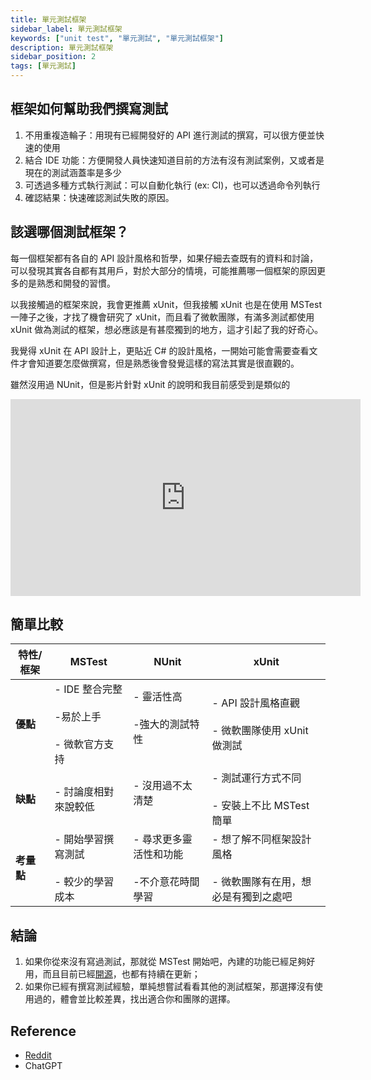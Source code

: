 ```yaml
---
title: 單元測試框架
sidebar_label: 單元測試框架
keywords: ["unit test", "單元測試", "單元測試框架"]
description: 單元測試框架
sidebar_position: 2
tags: [單元測試]
---
```


## 框架如何幫助我們撰寫測試

1. 不用重複造輪子：用現有已經開發好的 API 進行測試的撰寫，可以很方便並快速的使用
2. 結合 IDE 功能：方便開發人員快速知道目前的方法有沒有測試案例，又或者是現在的測試涵蓋率是多少
3. 可透過多種方式執行測試：可以自動化執行 (ex: CI)，也可以透過命令列執行
4. 確認結果：快速確認測試失敗的原因。

## 該選哪個測試框架？

每一個框架都有各自的 API 設計風格和哲學，如果仔細去查既有的資料和討論，可以發現其實各自都有其用戶，對於大部分的情境，可能推薦哪一個框架的原因更多的是熟悉和開發的習慣。

以我接觸過的框架來說，我會更推薦 xUnit，但我接觸 xUnit 也是在使用 MSTest 一陣子之後，才找了機會研究了 xUnit，而且看了微軟團隊，有滿多測試都使用 xUnit 做為測試的框架，想必應該是有甚麼獨到的地方，這才引起了我的好奇心。

我覺得 xUnit 在 API 設計上，更貼近 C# 的設計風格，一開始可能會需要查看文件才會知道要怎麼做撰寫，但是熟悉後會發覺這樣的寫法其實是很直觀的。

雖然沒用過 NUnit，但是影片針對 xUnit 的說明和我目前感受到是類似的
<iframe width="560" height="315" src="https://www.youtube.com/embed/JD2ZMxCPnqc?si=NpV0JEqdS0_oqpQo" title="YouTube video player" frameborder="0" allow="accelerometer; autoplay; clipboard-write; encrypted-media; gyroscope; picture-in-picture; web-share" allowfullscreen></iframe>

## 簡單比較

| 特性/框架  | MSTest                                                  | NUnit                                            | xUnit                                                                 |
| ---------- | ------------------------------------------------------- | ------------------------------------------------ | --------------------------------------------------------------------- |
| **優點**   | - IDE 整合完整<br></br>-易於上手<br></br>- 微軟官方支持 | - 靈活性高<br></br>-強大的測試特性<br></br>      | - API 設計風格直觀<br></br>- 微軟團隊使用 xUnit 做測試                |
| **缺點**   | - 討論度相對來說較低                                    | - 沒用過不太清楚<br></br>                        | - 測試運行方式不同<br></br>- 安裝上不比 MSTest 簡單                   |
| **考量點** | - 開始學習撰寫測試<br></br>- 較少的學習成本             | - 尋求更多靈活性和功能<br></br>-不介意花時間學習 | - 想了解不同框架設計風格<br></br>- 微軟團隊有在用，想必是有獨到之處吧 |

## 結論
1. 如果你從來沒有寫過測試，那就從 MSTest 開始吧，內建的功能已經足夠好用，而且目前已經[開源](https://github.com/microsoft/testfx)，也都有持續在更新；  
2. 如果你已經有撰寫測試經驗，單純想嘗試看看其他的測試框架，那選擇沒有使用過的，體會並比較差異，找出適合你和團隊的選擇。

## Reference
- [Reddit](https://www.reddit.com/r/dotnet/comments/15qr7ew/nunit_xunit_or_mstest/)
- ChatGPT